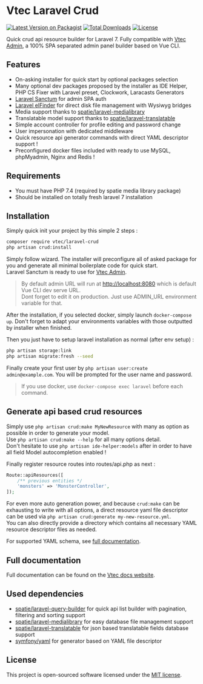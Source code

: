 # Vtec Laravel Crud

[![Latest Version on Packagist](https://img.shields.io/packagist/v/vtec/laravel-crud.svg?style=flat-square)](https://packagist.org/packages/vtec/laravel-crud)
[![Total Downloads](https://img.shields.io/packagist/dt/vtec/laravel-crud.svg?style=flat-square)](https://packagist.org/packages/vtec/laravel-crud)
[![License](https://img.shields.io/packagist/l/vtec/laravel-crud.svg?style=flat-square)](https://packagist.org/packages/vtec/laravel-crud)

Quick crud api resource builder for Laravel 7. Fully compatible with [Vtec Admin](https://github.com/okami101/vtec-admin), a 100% SPA separated admin panel builder based on Vue CLI.

## Features

* On-asking installer for quick start by optional packages selection
* Many optional dev packages proposed by the installer as IDE Helper, PHP CS Fixer with Laravel preset, Clockwork, Laracasts Generators
* [Laravel Sanctum](https://github.com/laravel/sanctum) for admin SPA auth
* [Laravel elFinder](https://github.com/barryvdh/laravel-elfinder) for direct disk file management with Wysiwyg bridges
* Media support thanks to [spatie/laravel-medialibrary](https://github.com/spatie/laravel-medialibrary)
* Translatable model support thanks to [spatie/laravel-translatable](https://github.com/dimsav/laravel-translatable)
* Simple account controller for profile editing and password change
* User impersonation with dedicated middleware
* Quick resource api generator commands with direct YAML descriptor support !
* Preconfigured docker files included with ready to use MySQL, phpMyadmin, Nginx and Redis !

## Requirements

* You must have PHP 7.4 (required by spatie media library package)  
* Should be installed on totally fresh laravel 7 installation

## Installation

Simply quick init your project by this simple 2 steps :

```bash
composer require vtec/laravel-crud
php artisan crud:install
```

Simply follow wizard. The installer will preconfigure all of asked package for you and generate all minimal boilerplate code for quick start.  
Laravel Sanctum is ready to use for [Vtec Admin](https://github.com/okami101/vtec-admin).

> By default admin URL will run at [http://localhost:8080](http://localhost:8080) which is default Vue CLI dev serve URL.  
> Dont forget to edit it on production. Just use ADMIN_URL environment variable for that.

After the installation, if you selected docker, simply launch `docker-compose up`. Don't forget to adapt your environments variables with those outputted by installer when finished.

Then you just have to setup laravel installation as normal (after env setup) :

```bash
php artisan storage:link
php artisan migrate:fresh --seed
```

Finally create your first user by `php artisan user:create admin@example.com`. You will be prompted for the user name and password.

> If you use docker, use `docker-compose exec laravel` before each command.

## Generate api based crud resources

Simply use `php artisan crud:make MyNewResource` with many as option as possible in order to generate your model.  
Use `php artisan crud:make --help` for all many options detail.  
Don't hesitate to use `php artisan ide-helper:models` after in order to have all field Model autocompletion enabled !

Finally register resource routes into routes/api.php as next :
```php
Route::apiResources([
    /** previous entities */
    'monsters' => 'MonsterController',
]);
```

For even more auto generation power, and because `crud:make` can be exhausting to write with all options, a direct resource yaml file descriptor can be used via `php artisan crud:generate my-new-resource.yml`.  
You can also directly provide a directory which contains all necessary YAML resource descriptor files as needed.

For supported YAML schema, see [full documentation](https://vtec.okami101.io).

## Full documentation

Full documentation can be found on the [Vtec docs website](https://vtec.okami101.io).

## Used dependencies

* [spatie/laravel-query-builder](https://github.com/spatie/laravel-query-builder) for quick api list builder with pagination, filtering and sorting support
* [spatie/laravel-medialibrary](https://github.com/spatie/laravel-medialibrary) for easy database file management support
* [spatie/laravel-translatable](https://github.com/dimsav/laravel-translatable) for json based translatable fields database support
* [symfony/yaml](https://github.com/symfony/Yaml/) for generator based on YAML file descriptor

## License

This project is open-sourced software licensed under the [MIT license](https://adr1enbe4udou1n.mit-license.org).
